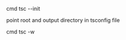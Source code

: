 <!-- to create typescript project type  -->
cmd tsc --init 


<!-- ts config for input and out file  -->
 point root and output directory in tsconfig file


<!-- to compile ts file to js file  -->
cmd tsc -w